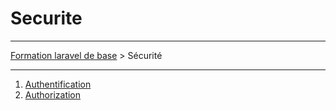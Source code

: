 # Securite

---

[Formation laravel de base](../README.md) > Sécurité

---
1. [Authentification](authentification/README.md)
2. [Authorization](authorization/README.md)